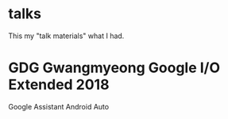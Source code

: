 # talks
This my "talk materials" what I had.

# GDG Gwangmyeong Google I/O Extended 2018
Google Assistant
Android Auto
